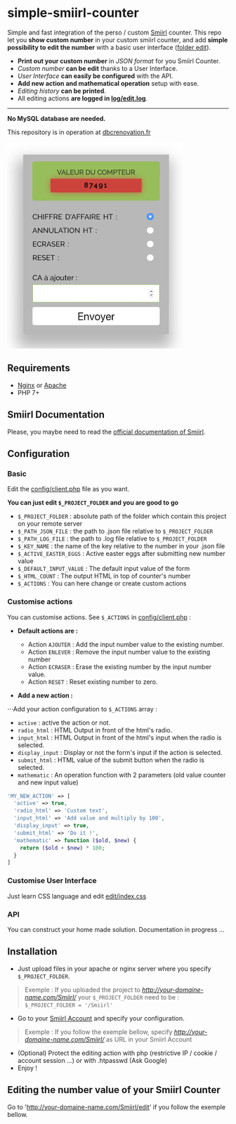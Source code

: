 # simple-smiirl-counter
Simple and fast integration of the perso / custom [Smiirl](http://www.smiirl.com/fr/) counter.
This repo let you **show custom number** in your custom smiirl counter, and add **simple possibility to edit the number** with a basic user interface ([folder edit](edit/)).

- **Print out your custom number** in _JSON format_ for you Smiirl Counter.
- _Custom number_ **can be edit** thanks to a User Interface.
- _User Interface_ **can easily be configured** with the API.
- **Add new action and mathematical operation** setup with ease.
- _Editing history_ **can be printed**.
- All editing actions **are logged in [log/edit.log](log/edit.log)**.

---
**No MySQL database are needed.**

This repository is in operation at [dbcrenovation.fr](//dbcrenovation.fr/smiirl/)

![Screenshot edit smiirl counter interface](screenshot.png)

## Requirements
- [Nginx](https://nginx.org/en/) or [Apache](https://httpd.apache.org/)
- PHP 7+

## Smiirl Documentation
Please, you maybe need to read the [official documentation of Smiirl](http://static.smiirl.com/wp-content/uploads/2017/05/guide-custom-sup.pdf).

## Configuration
### Basic
Edit the [config/client.php](config/client.php) file as you want.

**You can just edit `$_PROJECT_FOLDER` and you are good to go**

- `$_PROJECT_FOLDER` : absolute path of the folder which contain this project on your remote server
- `$_PATH_JSON_FILE` : the path to .json file relative to `$_PROJECT_FOLDER`
- `$_PATH_LOG_FILE` : the path to .log file relative to `$_PROJECT_FOLDER`
- `$_KEY_NAME` : the name of the key relative to the number in your .json file
- `$_ACTIVE_EASTER_EGGS` : Active easter eggs after submitting new number value
- `$_DEFAULT_INPUT_VALUE` : The default input value of the form
- `$_HTML_COUNT` : The output HTML in top of counter's number
- `$_ACTIONS` : You can here change or create custom actions

### Customise actions
You can customise actions. See `$_ACTIONS` in [config/client.php](config/client.php) :

- **Default actions are :**
  - Action `AJOUTER` : Add the input number value to the existing number.
  - Action `ENLEVER` : Remove the input number value to the existing number
  - Action `ECRASER` : Erase the existing number by the input number value.
  - Action `RESET` : Reset existing number to zero.

- **Add a new action :**

⋅⋅⋅Add your action configuration to `$_ACTIONS` array :
  - `active` : active the action or not.
  - `radio_html` : HTML Output in front of the html's radio.
  - `input_html` : HTML Output in front of the html's input when the radio is selected.
  - `display_input` : Display or not the form's input if the action is selected.
  - `submit_html` : HTML value of the submit button when the radio is selected.
  - `mathematic` : An operation function with 2 parameters (old value counter and new input value)
```php
'MY_NEW_ACTION' => [
  'active' => true,
  'radio_html' => 'Custom text',
  'input_html' => 'Add value and multiply by 100',
  'display_input' => true,
  'submit_html' => 'Do it !',
  'mathematic' => function ($old, $new) {
    return ($old + $new) * 100;
  }
]
```

### Customise User Interface
Just learn CSS language and edit [edit/index.css](edit/index.css)

### API
You can construct your home made solution. Documentation in progress ...

## Installation
- Just upload files in your apache or nginx server where you specify `$_PROJECT_FOLDER`.
> Exemple :
> If you uploaded the project to _http://your-domaine-name.com/Smiirl/_
> your `$_PROJECT_FOLDER` need to be : `$_PROJECT_FOLDER = '/Smiirl'`

- Go to your [Smiirl Account](https://my.smiirl.com/login) and specify your configuration.
> Exemple :
> If you follow the exemple bellow, specify _http://your-domaine-name.com/Smiirl/_ as URL in your Smiirl Account

- (Optional) Protect the editing action with php (restrictive IP / cookie / account session ...) or with .htpasswd (Ask Google)
- Enjoy !

## Editing the number value of your Smiirl Counter
Go to 'http://your-domaine-name.com/Smiirl/edit' if you follow the exemple bellow.
